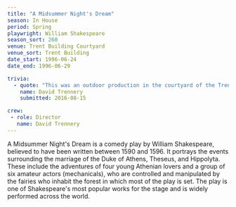 ```yaml
---
title: "A Midsummer Night's Dream"
season: In House
period: Spring
playwright: William Shakespeare
season_sort: 260
venue: Trent Building Courtyard
venue_sort: Trent Building
date_start: 1996-06-24
date_end: 1996-06-29

trivia:
  - quote: "This was an outdoor production in the courtyard of the Trent Building."
    name: David Trennery
    submitted: 2016-08-15

crew: 
 - role: Director
   name: David Trennery
---
```


A Midsummer Night's Dream is a comedy play by William Shakespeare, believed to have been written between 1590 and 1596. It portrays the events surrounding the marriage of the Duke of Athens, Theseus, and Hippolyta. These include the adventures of four young Athenian lovers and a group of six amateur actors (mechanicals), who are controlled and manipulated by the fairies who inhabit the forest in which most of the play is set. The play is one of Shakespeare's most popular works for the stage and is widely performed across the world.
